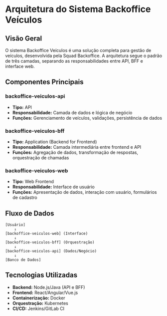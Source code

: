 # Arquitetura do Sistema Backoffice Veículos

## Visão Geral

O sistema Backoffice Veículos é uma solução completa para gestão de veículos, desenvolvida pela Squad Backoffice. A arquitetura segue o padrão de três camadas, separando as responsabilidades entre API, BFF e interface web.

## Componentes Principais

### backoffice-veiculos-api
- **Tipo:** API
- **Responsabilidade:** Camada de dados e lógica de negócio
- **Funções:** Gerenciamento de veículos, validações, persistência de dados

### backoffice-veiculos-bff
- **Tipo:** Application (Backend for Frontend)
- **Responsabilidade:** Camada intermediária entre frontend e API
- **Funções:** Agregação de dados, transformação de respostas, orquestração de chamadas

### backoffice-veiculos-web
- **Tipo:** Web Frontend
- **Responsabilidade:** Interface de usuário
- **Funções:** Apresentação de dados, interação com usuário, formulários de cadastro

## Fluxo de Dados

```
[Usuário]
    ↓
[backoffice-veiculos-web] (Interface)
    ↓
[backoffice-veiculos-bff] (Orquestração)
    ↓
[backoffice-veiculos-api] (Dados/Negócio)
    ↓
[Banco de Dados]
```

## Tecnologias Utilizadas

- **Backend:** Node.js/Java (API e BFF)
- **Frontend:** React/Angular/Vue.js
- **Containerização:** Docker
- **Orquestração:** Kubernetes
- **CI/CD:** Jenkins/GitLab CI
